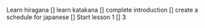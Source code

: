 Learn hiragana []
learn katakana []
complete introduction []
create a schedule for japanese []
Start lesson 1 []
3